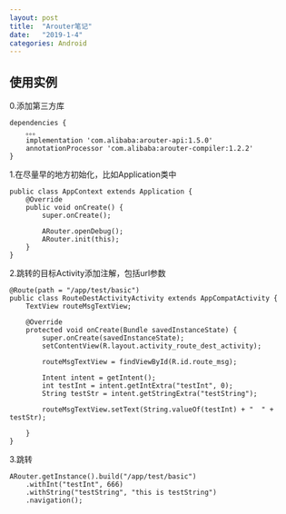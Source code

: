 ```yaml
---
layout: post
title:  "Arouter笔记"
date:   "2019-1-4"
categories: Android
---
```


## 使用实例

0.添加第三方库

    dependencies {
        。。。
        implementation 'com.alibaba:arouter-api:1.5.0'
        annotationProcessor 'com.alibaba:arouter-compiler:1.2.2'
    }

1.在尽量早的地方初始化，比如Application类中

    public class AppContext extends Application {
        @Override
        public void onCreate() {
            super.onCreate();

            ARouter.openDebug();
            ARouter.init(this);
        }
    }

2.跳转的目标Activity添加注解，包括url参数

    @Route(path = "/app/test/basic")
    public class RouteDestActivityActivity extends AppCompatActivity {
        TextView routeMsgTextView;

        @Override
        protected void onCreate(Bundle savedInstanceState) {
            super.onCreate(savedInstanceState);
            setContentView(R.layout.activity_route_dest_activity);

            routeMsgTextView = findViewById(R.id.route_msg);

            Intent intent = getIntent();
            int testInt = intent.getIntExtra("testInt", 0);
            String testStr = intent.getStringExtra("testString");

            routeMsgTextView.setText(String.valueOf(testInt) + "  " + testStr);

        }
    }

3.跳转

    ARouter.getInstance().build("/app/test/basic")
        .withInt("testInt", 666)
        .withString("testString", "this is testString")
        .navigation();

